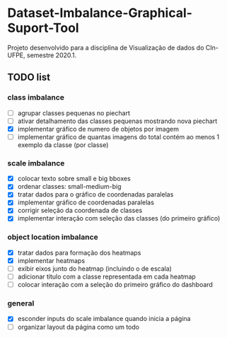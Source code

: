 # Dataset-Imbalance-Graphical-Suport-Tool
Projeto desenvolvido para a disciplina de Visualização de dados do CIn-UFPE, semestre 2020.1.

## TODO list
### class imbalance
- [ ] agrupar classes pequenas no piechart
- [ ] ativar detalhamento das classes pequenas mostrando nova piechart
- [x] implementar gráfico de numero de objetos por imagem
- [ ] implementar gráfico de quantas imagens do total contém ao menos 1 exemplo da classe (por classe)
### scale imbalance
- [x] colocar texto sobre small e big bboxes
- [x] ordenar classes: small-medium-big
- [x] tratar dados para o gráfico de coordenadas paralelas
- [x] implementar gráfico de coordenadas paralelas
- [x] corrigir seleção da coordenada de classes
- [x] implementar interação com seleção das classes (do primeiro gráfico)
### object location imbalance
- [x] tratar dados para formação dos heatmaps
- [x] implementar heatmaps
- [ ] exibir eixos junto do heatmap (incluindo o de escala)
- [ ] adicionar título com a classe representada em cada heatmap
- [ ] colocar interação com a seleção do primeiro gráfico do dashboard
### general
- [x] esconder inputs do scale imbalance quando inicia a página
- [ ] organizar layout da página como um todo